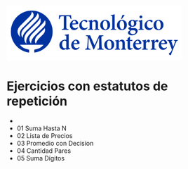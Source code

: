 ![Tec de Monterrey](images/logotecmty.png)
# Ejercicios con estatutos de repetición

-
- 01 Suma Hasta N
- 02 Lista de Precios
- 03 Promedio con Decision
- 04 Cantidad Pares
- 05 Suma Dígitos

